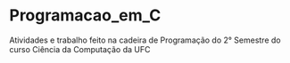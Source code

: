 # Programacao_em_C
Atividades e trabalho feito na cadeira de Programação do 2° Semestre do curso Ciência da Computação da UFC
